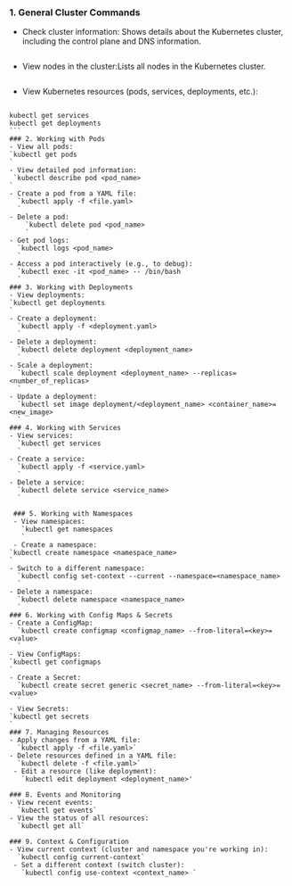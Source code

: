 ### 1. General Cluster Commands
- Check cluster information: Shows details about the Kubernetes cluster, including the control plane and DNS information.
  ```kubectl cluster-info
  ```
- View nodes in the cluster:Lists all nodes in the Kubernetes cluster.
```kubectl get nodes
```
- View Kubernetes resources (pods, services, deployments, etc.):
  ```kubectl get <resource_type>
  ```
````kubectl get pods
kubectl get services
kubectl get deployments
```  
### 2. Working with Pods
- View all pods:
`kubectl get pods
` 
- View detailed pod information:
 `kubectl describe pod <pod_name>
`
- Create a pod from a YAML file:
  `kubectl apply -f <file.yaml>
  `
- Delete a pod:
    `kubectl delete pod <pod_name>
    `
- Get pod logs:
  `kubectl logs <pod_name>
  `
- Access a pod interactively (e.g., to debug):
  `kubectl exec -it <pod_name> -- /bin/bash
  `
### 3. Working with Deployments
- View deployments:
`kubectl get deployments
`
- Create a deployment:
  `kubectl apply -f <deployment.yaml>
  `
- Delete a deployment:
  `kubectl delete deployment <deployment_name>
  `
- Scale a deployment:
  `kubectl scale deployment <deployment_name> --replicas=<number_of_replicas>
  `
- Update a deployment:
  `kubectl set image deployment/<deployment_name> <container_name>=<new_image>
  `
### 4. Working with Services
- View services:
  `kubectl get services
  `
- Create a service:
  `kubectl apply -f <service.yaml>
  `
- Delete a service:
  `kubectl delete service <service_name>
  `

 ### 5. Working with Namespaces
 - View namespaces:
   `kubectl get namespaces
   `
 - Create a namespace:
`kubectl create namespace <namespace_name>
`
- Switch to a different namespace:
  `kubectl config set-context --current --namespace=<namespace_name>
  `
- Delete a namespace:
  `kubectl delete namespace <namespace_name>
  `
### 6. Working with Config Maps & Secrets
- Create a ConfigMap:
  `kubectl create configmap <configmap_name> --from-literal=<key>=<value>
  `
- View ConfigMaps:
`kubectl get configmaps
`
- Create a Secret:
  `kubectl create secret generic <secret_name> --from-literal=<key>=<value>
  `
- View Secrets:
`kubectl get secrets
`
### 7. Managing Resources
- Apply changes from a YAML file:
  `kubectl apply -f <file.yaml>`
- Delete resources defined in a YAML file:
  `kubectl delete -f <file.yaml>`
 - Edit a resource (like deployment):
   `kubectl edit deployment <deployment_name>'
      
### 8. Events and Monitoring
- View recent events:
  `kubectl get events`
- View the status of all resources:
  `kubectl get all`

### 9. Context & Configuration
- View current context (cluster and namespace you're working in):
  `kubectl config current-context`
 - Set a different context (switch cluster):
   `kubectl config use-context <context_name> `

    
